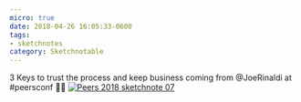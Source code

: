 ```yaml
---
micro: true
date: 2018-04-26 16:05:33-0600
tags:
- sketchnotes
category: Sketchnotable
---
```


3 Keys to trust the process and keep business coming from @JoeRinaldi at #peersconf ✍🏼 [![Peers 2018 sketchnote 07](/uploads/2018/f92db3c96c.jpg)](/uploads/2018/f92db3c96c.jpg)